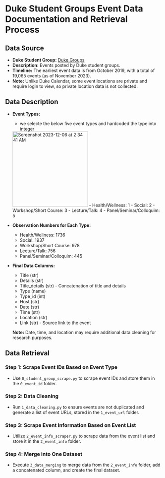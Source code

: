 # Duke Student Groups Event Data Documentation and Retrieval Process

## Data Source
- **Duke Student Group:** [Duke Groups](https://dukegroups.com/events)
- **Description:** Events posted by Duke student groups.
- **Timeline:** The earliest event data is from October 2019, with a total of 19,065 events (as of November 2023).
- **Note:** Unlike Duke Calendar, some event locations are private and require login to view, so private location data is not collected.

## Data Description

- **Event Types:**
  - we selecte the below five event types and hardcoded the type into integer
  <img width="243" alt="Screenshot 2023-12-06 at 2 34 41 AM" src="https://github.com/nogibjj/Event_classifier/assets/46847817/a4798088-214c-40a3-8767-19a0a5dd1d89">
  - Health/Wellness: 1
  - Social: 2
  - Workshop/Short Course: 3
  - Lecture/Talk: 4
  - Panel/Seminar/Colloquim: 5
 
- **Observation Numbers for Each Type:**
  - Health/Wellness: 1736
  - Social: 1937
  - Workshop/Short Course: 978
  - Lecture/Talk: 756
  - Panel/Seminar/Colloquim: 445

- **Final Data Columns:**
  - Title (str)
  - Details (str)
  - Title_details (str) - Concatenation of title and details
  - Type (name)
  - Type_id (int)
  - Host (str)
  - Date (str)
  - Time (str)
  - Location (str)
  - Link (str) - Source link to the event

  **Note:** Date, time, and location may require additional data cleaning for research purposes.

## Data Retrieval

### Step 1: Scrape Event IDs Based on Event Type
- Use `0_student_group_scrape.py` to scrape event IDs and store them in the `0_event_id` folder.

### Step 2: Data Cleaning
- Run `1_data_cleaning.py` to ensure events are not duplicated and generate a list of event URLs, stored in the `1_event_url` folder.

### Step 3: Scrape Event Information Based on Event List
- Utilize `2_event_info_scraper.py` to scrape data from the event list and store it in the `2_event_info` folder.

### Step 4: Merge into One Dataset
- Execute `3_data_merging` to merge data from the `2_event_info` folder, add a concatenated column, and create the final dataset.
